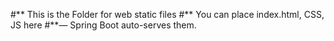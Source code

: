 #** This is the Folder for web static files
#** You can place index.html, CSS, JS here 
#**— Spring Boot auto-serves them.